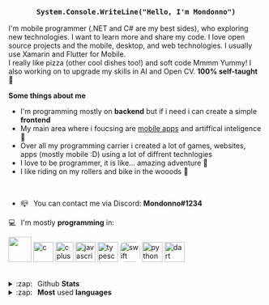 <link rel="stylesheet" href="https://raw.githubusercontent.com/Mondonno/Mondonno/master/mondonno-readme.css">

<h3 align="center"><code>System.Console.WriteLine("Hello, I'm Mondonno")</code></h3>
<p align="left">I'm mobile programmer (.NET and C# are my best sides), who exploring new technologies. I want to learn more and share my code. I love open source projects and the mobile, desktop, and web technologies. I usually use Xamarin and Flutter for Mobile.<br>I really like pizza (other cool dishes too!) and soft code Mmmm Yummy! I also working on to upgrade my skills in AI and Open CV. <b>100% self-taught 🚀</b></p>

**Some things about me** 
<ul>
  <li> I'm programming mostly on <b>backend</b> but if i need i can create a simple <b>frontend</b></li> 
  <li> My main area where i foucsing are <a href="https://github.com/Mondonno/CustomPopUps.iOS">mobile apps</a> and artiffical inteligence 📱</li>
  <li> Over all my programming carrier i created a lot of games, websites, apps (mostly mobile :D) using a lot of diffrent technlogies </li>
  <li> I love to be programmer, it is like... amazing adventure 🥳 </li>
  <li> I like riding on my rollers and bike in the wooods 🌳</li>
</ul><br>

<ul>
  <li> 📪⠀You can contact me via Discord: <b>Mondonno#1234</b></li>
</ul>
  
<p algin="center">
  💻⠀I'm mostly <b>programming</b> in:
  <br>

  <p id="langs">
<!--   <img src="https://brandeps.com/logo-download/C/C-Sharp-logo-vector-01.svg"> -->
    <img width="45" height="50" src="https://media.discordapp.net/attachments/832581771904286732/836614406342705194/csharpLOGOv2.png">
    <img src="https://logodix.com/logo/640491.png" alt="c" width="40" height="40"/> <img src="https://upload.wikimedia.org/wikipedia/commons/thumb/1/18/ISO_C%2B%2B_Logo.svg/1200px-ISO_C%2B%2B_Logo.svg.png" alt="cplusplus" width="35" height="40"/>
    <img src="https://upload.wikimedia.org/wikipedia/commons/thumb/9/99/Unofficial_JavaScript_logo_2.svg/1200px-Unofficial_JavaScript_logo_2.svg.png" alt="javascript" width="40" height="40"/>
    <img src="https://cdn.discordapp.com/attachments/757922151524335626/798350013109370911/ts-logo-256.png" alt="typescript" width="40" height="40"/>
    <img src="https://developer.apple.com/swift/images/swift-og.png" alt="swift" width="40" height="40" style="border-radius: 10px;">
    <img src="https://seeklogo.com/images/P/python-logo-A32636CAA3-seeklogo.com.png" alt="python" width="40" height="40"/>
    <img src="https://www.scottbrady91.com/img/logos/dart.svg" alt="dart" width="40" height="40">
  </p>
</p>
  
  <br>
  <details>
  <summary>:zap:⠀Github <b>Stats</b></summary>
  <br>
  <img align="center" src="https://github-readme-stats.vercel.app/api?username=Mondonno&&show_icons=true&title_color=222222&icon_color=03A87C&text_color=333333&bg_color=ffffff">
  <p><i> Not including Private Repositories</i> </p>
</details>

<details>
  <summary>:zap:⠀<b>Most</b> used <b>languages</b></summary>
  <br>
  <img align="center" src="https://github-readme-stats.vercel.app/api/top-langs/?username=Mondonno&layout=compact&bg_color=ffffff&text_color=333333&title_color=222222">
  <p><i> Not including Private Repositories</i> </p>
</details>
  

